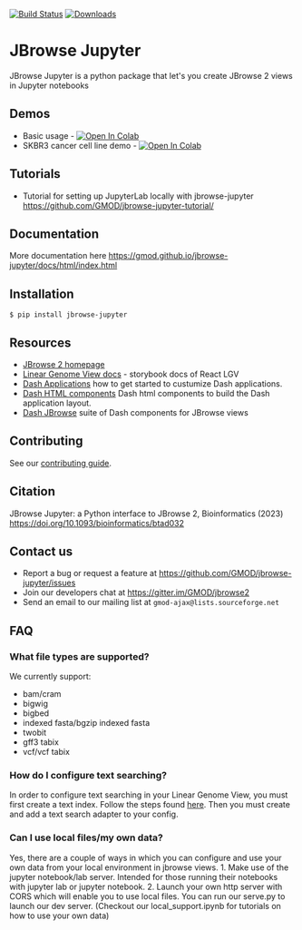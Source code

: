 [![Build Status](https://img.shields.io/github/actions/workflow/status/GMOD/jbrowse-jupyter/push.yml?branch=main&logo=github)](https://github.com/GMOD/jbrowse-jupyter/actions)
[![Downloads](https://pepy.tech/badge/jbrowse-jupyter)](https://pepy.tech/project/jbrowse-jupyter)

# JBrowse Jupyter

JBrowse Jupyter is a python package that let's you create JBrowse 2 views in
Jupyter notebooks

## Demos

- Basic usage -
  [![Open In Colab](https://colab.research.google.com/assets/colab-badge.svg)](https://colab.research.google.com/github/GMOD/jbrowse-jupyter/blob/main/examples/basic_usage.ipynb)
- SKBR3 cancer cell line demo -
  [![Open In Colab](https://colab.research.google.com/assets/colab-badge.svg)](https://colab.research.google.com/github/GMOD/jbrowse-jupyter/blob/main/examples/skbr3.ipynb)

## Tutorials

- Tutorial for setting up JupyterLab locally with jbrowse-jupyter
  https://github.com/GMOD/jbrowse-jupyter-tutorial/

## Documentation

More documentation here
https://gmod.github.io/jbrowse-jupyter/docs/html/index.html

## Installation

```
$ pip install jbrowse-jupyter
```

## Resources

- [JBrowse 2 homepage](https://jbrowse.org/jb2/)
- [Linear Genome View docs](https://jbrowse.org/storybook/lgv/main/?path=/story/getting-started--page) -
  storybook docs of React LGV
- [Dash Applications](https://dash.plotly.com/layout) how to get started to
  custumize Dash applications.
- [Dash HTML components](https://dash.plotly.com/dash-html-components) Dash html
  components to build the Dash application layout.
- [Dash JBrowse](https://github.com/GMOD/dash_jbrowse) suite of Dash components
  for JBrowse views

## Contributing

See our [contributing guide](./CONTRIBUTING.md).

## Citation

JBrowse Jupyter: a Python interface to JBrowse 2, Bioinformatics (2023)
https://doi.org/10.1093/bioinformatics/btad032

## Contact us

- Report a bug or request a feature at
  https://github.com/GMOD/jbrowse-jupyter/issues
- Join our developers chat at https://gitter.im/GMOD/jbrowse2
- Send an email to our mailing list at `gmod-ajax@lists.sourceforge.net`

## FAQ

### What file types are supported?

We currently support:

- bam/cram
- bigwig
- bigbed
- indexed fasta/bgzip indexed fasta
- twobit
- gff3 tabix
- vcf/vcf tabix

### How do I configure text searching?

In order to configure text searching in your Linear Genome View, you must first
create a text index. Follow the steps found
[here](https://jbrowse.org/jb2/docs/quickstart_cli/#indexing-feature-names-for-searching).
Then you must create and add a text search adapter to your config.

### Can I use local files/my own data?

Yes, there are a couple of ways in which you can configure and use your own data
from your local environment in jbrowse views. 1. Make use of the jupyter
notebook/lab server. Intended for those running their notebooks with jupyter lab
or jupyter notebook. 2. Launch your own http server with CORS which will enable
you to use local files. You can run our serve.py to launch our dev server.
(Checkout our local_support.ipynb for tutorials on how to use your own data)
